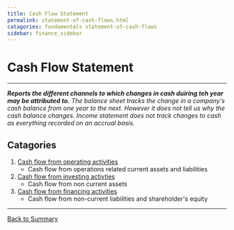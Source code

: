```yaml
---
title: Cash Flow Statement
permalink: statement-of-cash-flows.html
catagories: fundamentals statement-of-cash-flows
sidebar: finance_sidebar
---
```


# Cash Flow Statement
---
<em>**Reports the different channels to which changes in cash duiring teh year may be attributed to.**</em>
<em>The balance sheet tracks the change in a company's cash balance from one year to the next. However it does not tell us why the cash balance changes. </em>
<em>Income statement does not track changes to cash as everything recorded on an accrual basis.</em>

## Catagories
1.  [Cash flow from operating activities](cash-flow-from-operating-activities.html)
    - Cash flow from operations related current assets and liabilities
2.  [Cash flow from investing activties](cash-flow-from-investing-and-financing-activities.html)
    - Cash flow from non current assets
3.  [Cash flow from financing activities](cash-flow-from-investing-and-financing-activities.html)
    - Cash flow from non-current liabilities and shareholder's equity

---

<a href="/" name="#user-content-ratios">Back to Summary</a>
